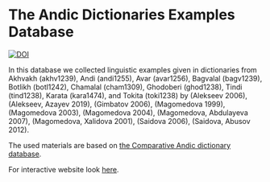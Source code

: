 # The Andic Dictionaries Examples Database

[![DOI]()]()

In this database we collected linguistic examples given in dictionaries from Akhvakh (akhv1239), Andi (andi1255), Avar (avar1256), Bagvalal (bagv1239), Botlikh (botl1242), Chamalal (cham1309), Ghodoberi (ghod1238), Tindi (tind1238), Karata (kara1474), and Tokita (toki1238) by (Alekseev 2006), (Alekseev, Azayev 2019), (Gimbatov 2006), (Magomedova 1999), (Magomedova 2003), (Magomedova 2004), (Magomedova, Abdulayeva 2007), (Magomedova, Xalidova 2001), (Saidova 2006), (Saidova, Abusov 2012).

The used materials are based on [the Comparative Andic dictionary database](https://github.com/phon-dicts-project/comparative_andic_dictionary_database).

For interactive website look [here]().